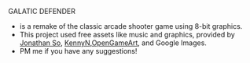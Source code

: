 GALATIC DEFENDER 
- is a remake of the classic arcade shooter game using 8-bit graphics. 
- This project used free assets like music and graphics, provided by [Jonathan So](https://jonathan-so.itch.io/), [KennyN](https://kenney.nl/),[OpenGameArt](https://opengameart.org), and Google Images. 
- PM me if you have any suggestions!
